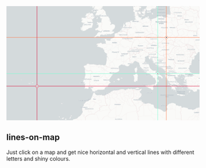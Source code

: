 ![./lines.png](./lines.png)

## lines-on-map
Just click on a map and get nice horizontal and vertical lines with different letters and shiny colours.
